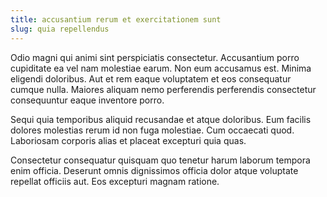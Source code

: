 ```yaml
---
title: accusantium rerum et exercitationem sunt
slug: quia repellendus
---
```


Odio magni qui animi sint perspiciatis consectetur. Accusantium porro cupiditate ea vel nam molestiae earum. Non eum accusamus est. Minima eligendi doloribus. Aut et rem eaque voluptatem et eos consequatur cumque nulla. Maiores aliquam nemo perferendis perferendis consectetur consequuntur eaque inventore porro.

Sequi quia temporibus aliquid recusandae et atque doloribus. Eum facilis dolores molestias rerum id non fuga molestiae. Cum occaecati quod. Laboriosam corporis alias et placeat excepturi quia quas.

Consectetur consequatur quisquam quo tenetur harum laborum tempora enim officia. Deserunt omnis dignissimos officia dolor atque voluptate repellat officiis aut. Eos excepturi magnam ratione.
